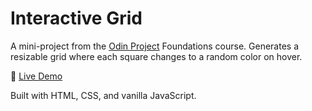 # Interactive Grid

A mini-project from the [Odin Project](https://www.theodinproject.com/) Foundations course. Generates a resizable grid where each square changes to a random color on hover.

🔗 [Live Demo](https://harshul-tripathi.github.io/Hover-Darken-Grid/)

Built with HTML, CSS, and vanilla JavaScript.
